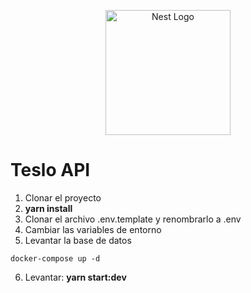 <p align="center">
  <a href="http://nestjs.com/" target="blank"><img src="https://nestjs.com/img/logo-small.svg" width="200" alt="Nest Logo" /></a>
</p>

# Teslo API

1. Clonar el proyecto
2. **yarn install**
3. Clonar el archivo .env.template y renombrarlo a .env
4. Cambiar las variables de entorno
5. Levantar la base de datos

```
docker-compose up -d
```

6. Levantar: **yarn start:dev**
